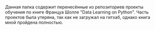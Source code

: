 Данная папка содержит перенесённые из репозиториев проекты обучения по книге Француа Шолле "Data Learning on Python". Часть проектов была утеряна, так как не загружал на гитхаб, однако книга мной пройдена полностью.
